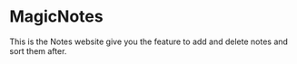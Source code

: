 # MagicNotes
This is the Notes website give you the feature to add and delete notes and sort them after.
